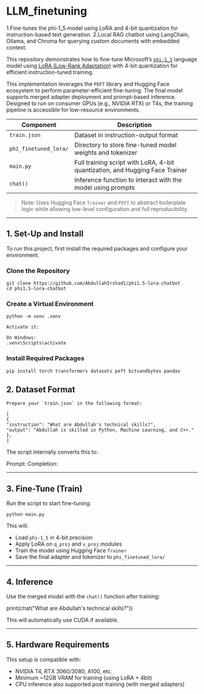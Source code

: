 # LLM_finetuning
1.Fine-tunes the phi-1_5 model using LoRA and 4-bit quantization for instruction-based text generation. 
2.Local RAG chatbot using LangChain, Ollama, and Chroma for querying custom documents with embedded context.

This repository demonstrates how to fine-tune Microsoft’s [`phi-1_5`](https://huggingface.co/microsoft/phi-1_5) language model using [LoRA (Low-Rank Adaptation)](https://arxiv.org/abs/2106.09685) with 4-bit quantization for efficient instruction-tuned training.

This implementation leverages the `PEFT` library and Hugging Face ecosystem to perform parameter-efficient fine-tuning. The final model supports merged adapter deployment and prompt-based inference. Designed to run on consumer GPUs (e.g., NVIDIA RTX) or T4s, the training pipeline is accessible for low-resource environments.

| Component                  | Description                                                                  |
|---------------------------|------------------------------------------------------------------------------|
| `train.json`              | Dataset in instruction-output format                                         |
| `phi_finetuned_lora/`     | Directory to store fine-tuned model weights and tokenizer                    |
| `main.py`                 | Full training script with LoRA, 4-bit quantization, and Hugging Face Trainer |
| `chat()`                  | Inference function to interact with the model using prompts                  |

> Note: Uses Hugging Face `Trainer` and `PEFT` to abstract boilerplate logic while allowing low-level configuration and full reproducibility.

---

## 1. Set-Up and Install

To run this project, first install the required packages and configure your environment.

### Clone the Repository
```
git clone https://github.com/AbdullahIrshad1/phi1.5-lora-chatbot
cd phi1.5-lora-chatbot
```

### Create a Virtual Environment
```
python -m venv .venv

Activate it:

On Windows:
.venv\Scripts\activate
```

### Install Required Packages
```
pip install torch transformers datasets peft bitsandbytes pandas
```
## 2. Dataset Format
```
Prepare your `train.json` in the following format:

[
{
"instruction": "What are Abdullah's technical skills?",
"output": "Abdullah is skilled in Python, Machine Learning, and C++."
},
]
```

The script internally converts this to:

Prompt: <instruction>
Completion: <output>


---

## 3. Fine-Tune (Train)

Run the script to start fine-tuning:
```
python main.py
```

This will:

- Load `phi-1_5` in 4-bit precision  
- Apply LoRA on `q_proj` and `v_proj` modules  
- Train the model using Hugging Face `Trainer`  
- Save the final adapter and tokenizer to `phi_finetuned_lora/`

---

## 4. Inference

Use the merged model with the `chat()` function after training:

print(chat("What are Abdullah's technical skills?"))

This will automatically use CUDA if available.

---

## 5. Hardware Requirements

This setup is compatible with:

- NVIDIA T4, RTX 3060/3080, A100, etc.  
- Minimum ~12GB VRAM for training (using LoRA + 4bit)  
- CPU inference also supported post-training (with merged adapters)
